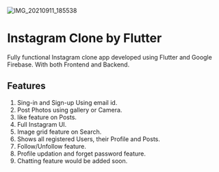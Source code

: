 ![IMG_20210911_185538](https://user-images.githubusercontent.com/75718742/132949598-9aa26d57-0314-4f93-b207-0dbf4f437e5d.jpg)
# Instagram Clone by Flutter 

Fully functional Instagram clone app developed using Flutter and Google Firebase. With both Frontend and Backend.

## Features
1. Sing-in and Sign-up Using email id.
2. Post Photos using gallery or Camera.
3. like feature on Posts.
4. Full Instagram UI.
5. Image grid feature on Search.
6. Shows all registered Users, their Profile and Posts.
7. Follow/Unfollow feature.
8. Profile updation and forget password feature.
9. Chatting feature would be added soon.
